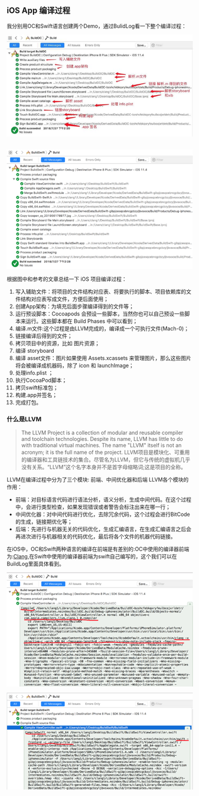 ## iOS App 编译过程

   我分别用OC和Swift语言创建两个Demo，通过BulidLog看一下整个编译过程：

![p1](./p1.png)



​                       ![p2](./p2.png)

根据图中和参考的文章总结一下 iOS 项目编译过程：

1. 写入辅助文件：将项目的文件结构对应表、将要执行的脚本、项目依赖库的文件结构对应表写成文件，方便后面使用；
2. 创建App架构：为填充后面步骤编译得到的文件等；
3. 运行预设脚本：Cocoapods 会预设一些脚本，当然你也可以自己预设一些脚本来运行。这些脚本都在 Build Phases 中可以看到；
4. 编译.m文件:这个过程是由LLVM完成的，编译成一个可执行文件(Mach-0)；
5. 链接编译后得到的文件；
6. 拷贝项目中的资源，比如 图片资源；
7. 编译 storyboard
8. 编译 asset文件：图片如果使用 Assets.xcassets 来管理图片，那么这些图片将会被编译成机器码，除了 icon 和 launchImage；
9. 处理info.plist ；
10. 执行CocoaPod脚本；
11. 拷贝swift标准包；
12. 构建.app并签名；
13. 完成打包。

### 什么是LLVM

> The LLVM Project is a collection of modular and reusable compiler and toolchain technologies. Despite its name, LLVM has little to do with traditional virtual machines. The name "LLVM" itself is not an acronym; it is the full name of the project.
> LLVM项目是模块化、可重用的编译器和工具链技术的集合。尽管名为LLVM，但它与传统的虚拟机几乎没有关系。“LLVM”这个名字本身并不是首字母缩略词;这是项目的全称。



LLVM在编译过程中分为了三个模块: 前端、中间优化器和后端 
LLVM各个模块的作用：

- 前端：对目标语言代码进行语法分析，语义分析，生成中间代码。在这个过程中，会进行类型检查，如果发现错误或者警告会标注出来在哪一行；
- 中间优化器：对中间代码进行优化，去除冗余代码，这个过程会进行BitCode的生成，链接期优化等；
- 后端：先进行与机器无关的代码优化，生成汇编语言，在生成汇编语言之后会再进次进行与机器相关的代码优化，最后将各个文件的机器代码链接。

在iOS中，OC和Swift两种语言的编译在前端是有差别的:OC中使用的编译器前端为:[Clang](http://clang.llvm.org/),在Swift中使用的编译器前端为swift自己编写的，这个我们可以在BuildLog里面具体看到。

![p3](./p3.png)

![p4](./p4.png)
